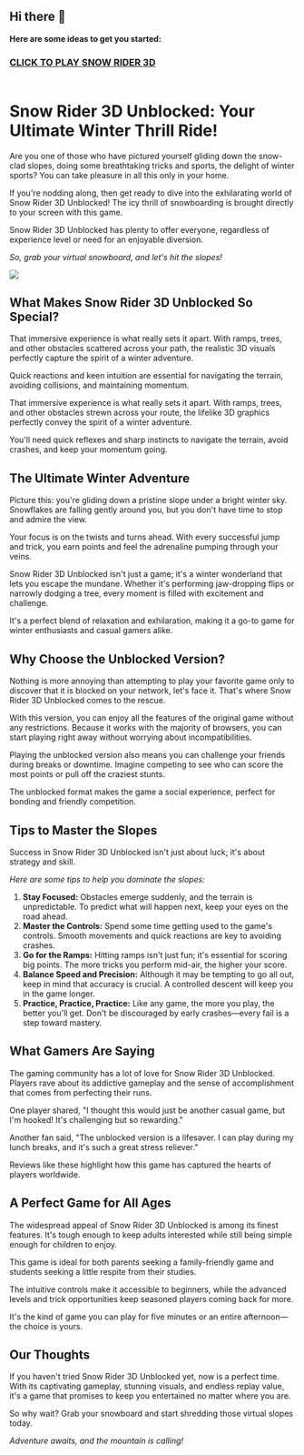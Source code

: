 ## Hi there 👋

**Here are some ideas to get you started:**

<h3><a href="https://gamescentral.net/snow-rider-3d">CLICK TO PLAY SNOW RIDER 3D</a> </BR> </BR></h3>

# Snow Rider 3D Unblocked: Your Ultimate Winter Thrill Ride!

Are you one of those who have pictured yourself gliding down the snow-clad slopes, doing some breathtaking tricks and sports, the delight of winter sports? You can take pleasure in all this only in your home.

If you're nodding along, then get ready to dive into the exhilarating world of Snow Rider 3D Unblocked! The icy thrill of snowboarding is brought directly to your screen with this game.

Snow Rider 3D Unblocked has plenty to offer everyone, regardless of experience level or need for an enjoyable diversion.

*So, grab your virtual snowboard, and let's hit the slopes!*

<a href="https://gamescentral.net/snow-rider-3d"><img src="https://i.ibb.co/W6VCz6N/snow-rider-3d-unblocked.jpg"></a>

## What Makes Snow Rider 3D Unblocked So Special?

That immersive experience is what really sets it apart. With ramps, trees, and other obstacles scattered across your path, the realistic 3D visuals perfectly capture the spirit of a winter adventure.

Quick reactions and keen intuition are essential for navigating the terrain, avoiding collisions, and maintaining momentum.

That immersive experience is what really sets it apart. With ramps, trees, and other obstacles strewn across your route, the lifelike 3D graphics perfectly convey the spirit of a winter adventure.

You'll need quick reflexes and sharp instincts to navigate the terrain, avoid crashes, and keep your momentum going.

## The Ultimate Winter Adventure

Picture this: you're gliding down a pristine slope under a bright winter sky. Snowflakes are falling gently around you, but you don't have time to stop and admire the view.

Your focus is on the twists and turns ahead. With every successful jump and trick, you earn points and feel the adrenaline pumping through your veins.

Snow Rider 3D Unblocked isn't just a game; it's a winter wonderland that lets you escape the mundane. Whether it's performing jaw-dropping flips or narrowly dodging a tree, every moment is filled with excitement and challenge.

It's a perfect blend of relaxation and exhilaration, making it a go-to game for winter enthusiasts and casual gamers alike.

## Why Choose the Unblocked Version?

Nothing is more annoying than attempting to play your favorite game only to discover that it is blocked on your network, let's face it. That's where Snow Rider 3D Unblocked comes to the rescue.

With this version, you can enjoy all the features of the original game without any restrictions. Because it works with the majority of browsers, you can start playing right away without worrying about incompatibilities.

Playing the unblocked version also means you can challenge your friends during breaks or downtime. Imagine competing to see who can score the most points or pull off the craziest stunts.

The unblocked format makes the game a social experience, perfect for bonding and friendly competition.

## Tips to Master the Slopes

Success in Snow Rider 3D Unblocked isn't just about luck; it's about strategy and skill.

*Here are some tips to help you dominate the slopes:*

1. **Stay Focused:** Obstacles emerge suddenly, and the terrain is unpredictable. To predict what will happen next, keep your eyes on the road ahead.
2. **Master the Controls:** Spend some time getting used to the game's controls. Smooth movements and quick reactions are key to avoiding crashes.
3. **Go for the Ramps:** Hitting ramps isn't just fun; it's essential for scoring big points. The more tricks you perform mid-air, the higher your score.
4. **Balance Speed and Precision:** Although it may be tempting to go all out, keep in mind that accuracy is crucial. A controlled descent will keep you in the game longer.
5. **Practice, Practice, Practice:** Like any game, the more you play, the better you'll get. Don't be discouraged by early crashes—every fail is a step toward mastery.

## What Gamers Are Saying

The gaming community has a lot of love for Snow Rider 3D Unblocked. Players rave about its addictive gameplay and the sense of accomplishment that comes from perfecting their runs.

One player shared, "I thought this would just be another casual game, but I'm hooked! It's challenging but so rewarding."

Another fan said, "The unblocked version is a lifesaver. I can play during my lunch breaks, and it's such a great stress reliever."

Reviews like these highlight how this game has captured the hearts of players worldwide.

## A Perfect Game for All Ages

The widespread appeal of Snow Rider 3D Unblocked is among its finest features. It's tough enough to keep adults interested while still being simple enough for children to enjoy.

This game is ideal for both parents seeking a family-friendly game and students seeking a little respite from their studies.

The intuitive controls make it accessible to beginners, while the advanced levels and trick opportunities keep seasoned players coming back for more.

It's the kind of game you can play for five minutes or an entire afternoon—the choice is yours.

## Our Thoughts

If you haven't tried Snow Rider 3D Unblocked yet, now is a perfect time. With its captivating gameplay, stunning visuals, and endless replay value, it's a game that promises to keep you entertained no matter where you are.

So why wait? Grab your snowboard and start shredding those virtual slopes today.

*Adventure awaits, and the mountain is calling!*
